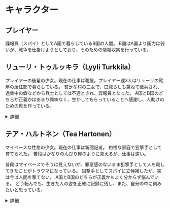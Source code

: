 # キャラクター

## プレイヤー
諜報員（スパイ）としてA国で暮らしているB国の人間。
B国はA国より国力は弱いが、戦争を仕掛けようとしており、そのための情報収集を行っている。

## リューリ・トゥルッキラ（Lyyli Turkkila）

プレイヤーの後輩の少女。現在の仕事は靴屋。プレイヤー達3人はリューリの靴屋の居住部で暮らしている。
貧乏な村の三女で、口減らしも兼ねて徴兵され、過集中の癖などから兵士としては不適とされ、諜報員となった。
A国とB国のどちらが正義かはあまり興味なく、生かしてもらっていることへ感謝し、人助けのための靴を作っている。

<details>
<summary>詳細</summary>

</details>

## テア・ハルトネン（Tea Hartonen）

マイペースな性格の少女。現在の仕事は新聞記者。
裕福な家庭で狙撃手として育てられた。
普段はかなりのんびり屋のように見えるが、仕事は速い。

普段はマイペースでそうは見えないが、罪悪感のないまま狙撃手として人を殺してきたことがトラウマになっている。
狙撃手としてスパイに立候補したが、実は今は人間を撃てない。
A国とB国のどちらが正義かもよく分からず悩んでいる。
どう転んでも、生きた人の姿を正確に記録に残し、また、自分の中に刻みたいと思っている。

<details>
<summary>詳細</summary>
#### 細かい設定

- 視力は良いが、仕事中は伊達眼鏡をかける。
- タイプライターを打つ速度は普段ののんびり感からは想像できないほど速い。

</details>

